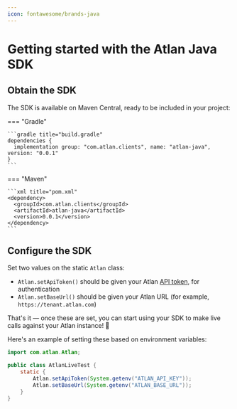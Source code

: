 ```yaml
---
icon: fontawesome/brands-java
---
```


# Getting started with the Atlan Java SDK

## Obtain the SDK

The SDK is available on Maven Central, ready to be included in your project:

=== "Gradle"

	```gradle title="build.gradle"
	dependencies {
	  implementation group: "com.atlan.clients", name: "atlan-java", version: "0.0.1"
	}
	```

=== "Maven"

	```xml title="pom.xml"
	<dependency>
	  <groupId>com.atlan.clients</groupId>
	  <artifactId>atlan-java</artifactId>
	  <version>0.0.1</version>
	</dependency>
	```

## Configure the SDK

Set two values on the static `Atlan` class:

- `Atlan.setApiToken()` should be given your Atlan [API token](/concepts/api-tokens), for authentication
- `Atlan.setBaseUrl()` should be given your Atlan URL (for example, `https://tenant.atlan.com`)

That's it — once these are set, you can start using your SDK to make live calls against your Atlan instance! 🎉

Here's an example of setting these based on environment variables:

```java title="AtlanLiveTest.java"
import com.atlan.Atlan;

public class AtlanLiveTest {
    static {
        Atlan.setApiToken(System.getenv("ATLAN_API_KEY"));
        Atlan.setBaseUrl(System.getenv("ATLAN_BASE_URL"));
    }
}
```
